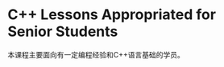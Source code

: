 C++ Lessons Appropriated for Senior Students
==========================

本课程主要面向有一定编程经验和C++语言基础的学员。
